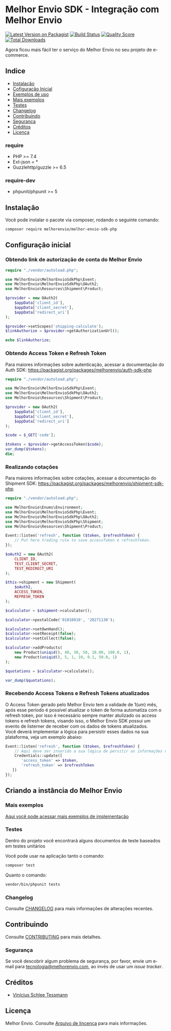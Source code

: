 # Melhor Envio SDK - Integração com Melhor Envio

[![Latest Version on Packagist](https://img.shields.io/packagist/v/melhorenvio/melhor-envio-sdk-php.svg?style=flat-square)](https://packagist.org/packages/melhorenvio/melhor-envio-sdk-php)
[![Build Status](https://img.shields.io/travis/melhorenvio/melhor-envio-sdk-php/master.svg?style=flat-square)](https://travis-ci.org/melhorenvio/melhor-envio-sdk-php)
[![Quality Score](https://img.shields.io/scrutinizer/g/melhorenvio/melhor-envio-sdk-php.svg?style=flat-square)](https://scrutinizer-ci.com/g/melhorenvio/melhor-envio-sdk-php)
[![Total Downloads](https://img.shields.io/packagist/dt/melhorenvio/melhor-envio-sdk-php.svg?style=flat-square)](https://packagist.org/packages/melhorenvio/melhor-envio-sdk-php)

Agora ficou mais fácil ter o serviço do Melhor Envio no seu projeto de e-commerce.

## Indice

* [Instalação](#instalacao)
* [Cofiguração Inicial](##configuração-inicial)
* [Exemplos de uso](##Criando-a-instância-do-Melhor-Envio)
* [Mais exemplos](##Mais-Exemplos)
* [Testes](##Testes)
* [Changelog](##Changelog)
* [Contribuindo](##Contribuindo)
* [Segurança](##Segurança)
* [Créditos](##Créditos)
* [Licença](##Licença)

### require 
* PHP >= 7.4
* Ext-json = *
* Guzzlehttp/guzzle >= 6.5

### require-dev
* phpunit/phpunit >= 5


## Instalação

Você pode instalar o pacote via composer, rodando o seguinte comando:

```bash
composer require melhorenvio/melhor-envio-sdk-php
```

## Configuração inicial
### Obtendo link de autorização de conta do Melhor Envio
```php
require "./vendor/autoload.php";

use MelhorEnvio\MelhorEnvioSdkPhp\Event;
use MelhorEnvio\MelhorEnvioSdkPhp\OAuth2;
use MelhorEnvio\Resources\Shipment\Product;

$provider = new OAuth2(
    $appData['client_id'],
    $appData['client_secret'],
    $appData['redirect_uri']
);

$provider->setScopes('shipping-calculate');
$linkAuthorize = $provider->getAuthorizationUrl();

echo $linkAuthorize;
```
### Obtendo Access Token e Refresh Token
Para maiores informações sobre autenticação, acessar a documentação do Auth SDK:
https://packagist.org/packages/melhorenvio/auth-sdk-php
```php
require "./vendor/autoload.php";

use MelhorEnvio\MelhorEnvioSdkPhp\Event;
use MelhorEnvio\MelhorEnvioSdkPhp\OAuth2;
use MelhorEnvio\Resources\Shipment\Product;

$provider = new OAuth2(
    $appData['client_id'],
    $appData['client_secret'],
    $appData['redirect_uri']
);

$code = $_GET['code'];

$tokens = $provider->getAccessToken($code);
var_dump($tokens);
die;
```

### Realizando cotações
Para maiores informações sobre cotações, acessar a documentação do Shipment SDK:
https://packagist.org/packages/melhorenvio/shipment-sdk-php

```php
require "./vendor/autoload.php";

use MelhorEnvio\Enums\Environment;
use MelhorEnvio\MelhorEnvioSdkPhp\Event;
use MelhorEnvio\MelhorEnvioSdkPhp\OAuth2;
use MelhorEnvio\MelhorEnvioSdkPhp\Shipment;
use MelhorEnvio\Resources\Shipment\Product;

Event::listen('refresh', function ($token, $refreshToken) {
    // Put here trading rule to save accessToken e refreshToken.
});

$oAuth2 = new OAuth2(
    CLIENT_ID,
    TEST_CLIENT_SECRET,
    TEST_REDIRECT_URI
);

$this->shipment = new Shipment(
    $oAuth2,
    ACCESS_TOKEN,
    REFRESH_TOKEN
);

$calculator = $shipment->calculator();

$calculator->postalCode('01010010', '20271130');

$calculator->setOwnHand();
$calculator->setReceipt(false);
$calculator->setCollect(false);

$calculator->addProducts(
    new Product(uniqid(), 40, 30, 50, 10.00, 100.0, 1),
    new Product(uniqid(), 5, 1, 10, 0.1, 50.0, 1)
);

$quotations = $calculator->calculate();

var_dump($quotations);
```

### Recebendo Access Tokens e Refresh Tokens atualizados
O Access Token gerado pelo Melhor Envio tem a validade de 1(um) mês, após esse período é possível atualizar o token de forma automatiza com o refresh token, por isso é necessário sempre manter atulizado os access tokens e refresh tokens, visando isso, o Melhor Envio SDK possui um evento de listerner de receber com os dados de tokens atualizados.  
Você deverá implementar a lógica para persistir esses dados na sua plataforma, veja um exemplo abaixo:
```php
Event::listen('refresh', function ($token, $refreshToken) {
    // Aqui deve ser inserido a sua lógica de persitir as informações na sua plataforma, o código abaixo é apenas um exemplo, o mesmo deve ser subistituido para a sua realidade.
    Credentials::update([
       'access_token' => $token,
       'refresh_token' => $refreshToken 
   ]) 
});
```

## Criando a instância do Melhor Envio


### Mais exemplos

[Aqui você pode acessar mais exemplos de implementação](/examples)

### Testes

Dentro do projeto você encontrará alguns documentos de teste baseados em testes unitários


Você pode usar na aplicação tanto o comando:
``` bash
composer test
```
Quanto o comando:
```bash
vendor/bin/phpunit tests 
```

### Changelog

Consulte [CHANGELOG](CHANGELOG.md) para mais informações de alterações recentes.

## Contribuindo

Consulte [CONTRIBUTING](CONTRIBUTING.md) para mais detalhes.

### Segurança

Se você descobrir algum problema de segurança, por favor, envie um e-mail para tecnologia@melhorenvio.com, ao invés de usar um *issue tracker*.

## Créditos

- [Vinícius Schlee Tessmann](https://github.com/viniciustessmann)

## Licença

Melhor Envio. Consulte [Arquivo de lincença](LICENSE.md) para mais informações.